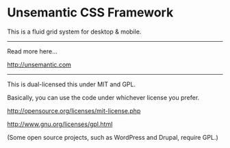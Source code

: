 # Unsemantic CSS Framework

This is a fluid grid system for desktop & mobile.

---

Read more here...

http://unsemantic.com

---

This is dual-licensed this under MIT and GPL.

Basically, you can use the code under whichever license you prefer.

http://opensource.org/licenses/mit-license.php

http://www.gnu.org/licenses/gpl.html

(Some open source projects, such as WordPress and Drupal, require GPL.)